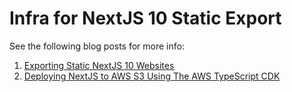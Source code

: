 # Infra for NextJS 10 Static Export

See the following blog posts for more info:

1. [Exporting Static NextJS 10 Websites](https://blog.dennisokeeffe.com/blog/2020-11-04-exporting-static-nextjs-10-websites/)
2. [Deploying NextJS to AWS S3 Using The AWS TypeScript CDK](https://blog.dennisokeeffe.com/blog/2020-11-04-deploying-websites-to-aws-s3-with-the-cdk/)
